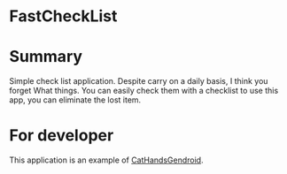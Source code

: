 FastCheckList
=============

# Summary
Simple check list application.
Despite carry on a daily basis,
I think you forget What things.
You can easily check them with a checklist to use this app,
you can eliminate the lost item.

# For developer
This application is an example of [CatHandsGendroid](https://github.com/cattaka/CatHandsGendroid).
